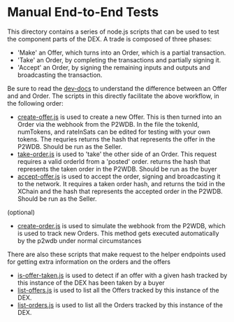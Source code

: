 # Manual End-to-End Tests

This directory contains a series of node.js scripts that can be used to test the component parts of the DEX. A trade is composed of three phases:

- 'Make' an Offer, which turns into an Order, which is a partial transaction.
- 'Take' an Order, by completing the transactions and partially signing it.
- 'Accept' an Order, by signing the remaining inputs and outputs and broadcasting the transaction.

Be sure to read the [dev-docs](../../../dev-docs) to understand the difference between an Offer and and Order. The scripts in this directly facilitate the above workflow, in the following order:

- [create-offer.js](./01-create-offer.js) is used to create a new Offer. This is then turned into an Order via the webhook from the P2WDB. In the file the tokenId, numTokens, and rateInSats can be edited for testing with your own tokens. The requries returns the hash that represents the offer in the P2WDB. Should be run as the Seller.
- [take-order.js](./02-take-order.js) is used to 'take' the other side of an Order. This request requires a valid orderId from a 'posted' order. returns the hash that represents the taken order in the P2WDB. Should be run as the buyer
- [accept-offer.js](./03-accept-offer.js) is used to accept the order, signing and broadcasting it to the network. It requires a taken order hash, and returns the txid in the XChain and the hash that represents the accepted order in the P2WDB. Should be run as the Seller.

(optional)
- [create-order.js](./create-order.js) is used to simulate the webhook from the P2WDB, which is used to track new Orders. This method gets executed automatically by the p2wdb under normal circumstances

There are also these scripts that make request to the helper endpoints used for getting extra information on the orders and the offers

- [is-offer-taken.js](./is-offer-taken.js) is used to detect if an offer with a given hash tracked by this instance of the DEX has been taken by a buyer 
- [list-offers.js](./list-offers.js) is used to list all the Offers tracked by this instance of the DEX.
- [list-orders.js](./list-orders.js) is used to list all the Orders tracked by this instance of the DEX.
